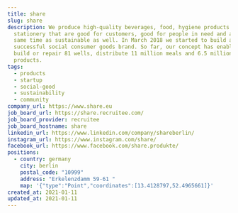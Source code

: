 ```yaml
---
title: share
slug: share
description: We produce high-quality beverages, food, hygiene products and
  stationery that are good for customers, good for people in need and at the
  same time as sustainable as well. In March 2018 we started to build a
  successful social consumer goods brand. So far, our concept has enabled us to
  build or repair 81 wells, distribute 11 million meals and 6.5 million hygiene
  products.
tags:
  - products
  - startup
  - social-good
  - sustainability
  - community
company_url: https://www.share.eu
job_board_url: https://share.recruitee.com/
job_board_provider: recruitee
job_board_hostname: share
linkedin_url: https://www.linkedin.com/company/shareberlin/
instagram_url: https://www.instagram.com/share/
facebook_url: https://www.facebook.com/share.produkte/
positions:
  - country: germany
    city: berlin
    postal_code: "10999"
    address: "Erkelenzdamm 59-61 "
    map: '{"type":"Point","coordinates":[13.4128797,52.4965661]}'
created_at: 2021-01-11
updated_at: 2021-01-11
---
```


